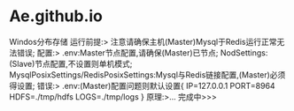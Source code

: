 # Ae.github.io
Windos分布存储
运行前提:>
注意请确保主机(Master)Mysql于Redis运行正常无法错误;
配置:>
.env:Master节点配置,请确保(Master)已节点;
NodSettings:(Slave)节点配置,不设置则单机模式;
MysqlPosixSettings/RedisPosixSettings:Mysql与Redis链接配置,(Master)必须得设置;
错误:>
.env:(Master)配置问题则默认设置{
IP=127.0.0.1
PORT=8964
HDFS=./tmp/hdfs
LOGS=./tmp/logs
}
原理:>...
完成中>>>
